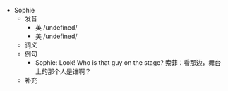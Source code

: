 - Sophie
  - 发音
    - 英 /undefined/
    - 美 /undefined/
  - 词义
  - 例句
    - Sophie: Look! Who is that guy on the stage? 索菲：看那边，舞台上的那个人是谁啊？
  - 补充